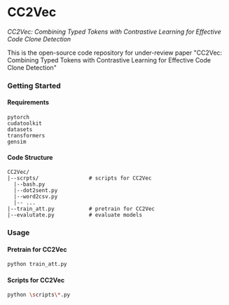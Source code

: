 # CC2Vec

*CC2Vec: Combining Typed Tokens with Contrastive Learning for Effective Code Clone Detection*


This is the open-source code repository for under-review paper "CC2Vec: Combining Typed Tokens with Contrastive Learning for Effective Code Clone Detection"


### Getting Started

#### Requirements

```
pytorch
cudatoolkit
datasets
transformers
gensim
```

#### Code Structure

```
CC2Vec/
|--scrpts/                # scripts for CC2Vec
  |--bash.py
  |--dot2sent.py
  |--word2csv.py
  |-- ...
|--train_att.py           # pretrain for CC2Vec
|--evalutate.py           # evaluate models
```



### Usage

#### Pretrain for CC2Vec

```bash
python train_att.py
```

#### Scripts for CC2Vec

```bash
python \scripts\*.py
```